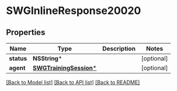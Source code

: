 # SWGInlineResponse20020

## Properties
Name | Type | Description | Notes
------------ | ------------- | ------------- | -------------
**status** | **NSString*** |  | [optional] 
**agent** | [**SWGTrainingSession***](SWGTrainingSession.md) |  | [optional] 

[[Back to Model list]](../README.md#documentation-for-models) [[Back to API list]](../README.md#documentation-for-api-endpoints) [[Back to README]](../README.md)


